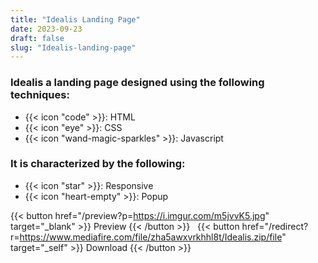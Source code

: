 ```yaml
---
title: "Idealis Landing Page"
date: 2023-09-23
draft: false
slug: "Idealis-landing-page"
---
```

### __Idealis__ a __landing page__ designed using the following techniques:
- {{< icon "code" >}}: HTML
- {{< icon "eye" >}}: CSS
- {{< icon "wand-magic-sparkles" >}}: Javascript  

### It is characterized by the following:
- {{< icon "star" >}}: Responsive
- {{< icon "heart-empty" >}}:  Popup

<!--adsense-->

{{< button href="/preview?p=https://i.imgur.com/m5jvvK5.jpg" target="_blank" >}}
Preview
{{< /button >}} &nbsp; {{< button href="/redirect?r=https://www.mediafire.com/file/zha5awxvrkhhl8t/Idealis.zip/file" target="_self" >}}
Download
{{< /button >}}